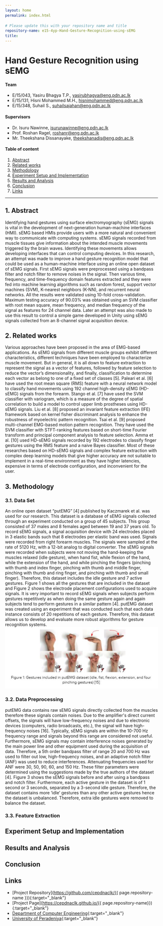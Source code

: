 ```yaml
---
layout: home
permalink: index.html

# Please update this with your repository name and title
repository-name: e15-4yp-Hand-Gesture-Recognition-using-sEMG
title:
---
```


[comment]: # "This is the standard layout for the project, but you can clean this and use your own template"

# Hand Gesture Recognition using sEMG

#### Team

- E/15/043, Yasiru Bhagya T.P., [yasirubhagya@eng.pdn.ac.lk](mailto:yasirubhagya@eng.pdn.ac.lk)
- E/15/131, Hisni Mohammed M.H., [hisnimohammed@eng.pdn.ac.lk](mailto:hisnimohammed@eng.pdn.ac.lk)
- E/15/348, Suhail S., [suhailsajahan@eng.pdn.ac.lk](mailto:suhailsajahan@eng.pdn.ac.lk)

#### Supervisors

- Dr. Isuru Nawinne, [isurunawinne@eng.pdn.ac.lk](mailto:isurunawinne@eng.pdn.ac.lk)
- Prof. Roshan Ragel, [roshanr@eng.pdn.ac.lk](mailto:roshanr@eng.pdn.ac.lk)
- Mr. Theekshana Dissanayake, [theekshanadis@eng.pdn.ac.lk](mailto:theekshanadis@eng.pdn.ac.lk)

#### Table of content

1. [Abstract](#abstract)
2. [Related works](#related-works)
3. [Methodology](#methodology)
4. [Experiment Setup and Implementation](#experiment-setup-and-implementation)
5. [Results and Analysis](#results-and-analysis)
6. [Conclusion](#conclusion)
7. [Links](#links)

---

## 1. Abstract
Identifying hand gestures using surface electromyography (sEMG) signals is vital in the development of next-generation human-machine interfaces (HMI). sEMG based HMIs provide users with a more natural and convenient way to communicate with computing systems. sEMG signals recorded from muscle tissues give information about the intended muscle movements triggered by the brain waves. Identifying these movements allows developing interfaces that can control computing devices. In this research, an attempt was made to improve a hand gesture recognition model that could be used as a human-machine interface using an online open dataset of sEMG signals. First sEMG signals were preprocessed using a bandpass filter and notch filter to remove noises in the signal. Then various time, frequency, and time-frequency domain features extracted and they were fed into machine learning algorithms such as random forest, support vector machines (SVM), K-nearest neighbors (K-NN), and recurrent neural networks. All the results were validated using 10-fold cross-validation. Maximum testing accuracy of 90.03% was obtained using an SVM classifier with root mean square, mean frequency, and median frequency of the signal as features for 24 channel data. Later an attempt was also made to use this result to control a simple game developed in Unity using sEMG signals collected from an 8-channel signal acquisition device.

## 2. Related works
Various approaches have been proposed in the area of EMG-based applications. As sEMG signals from different muscle groups exhibit different characteristics, different techniques have been employed to characterize muscle movement. But in general, it is all down to feature extraction to represent the signal as a vector of features, followed by feature selection to reduce the vector’s dimensionality, and finally, classification to determine each vector as belong to one of a fixed set of classes [5].
Paleari et al. [6] have used the root mean square (RMS) feature with a neural network model to classify hand movements using 192 channel high-density sEMG (HD-sEMG) signals from the forearm. Stango et al. [7] have used the SVM classifier with variogram, which is a measure of the degree of spatial correlation to build a model to control upper limb prostheses using HD-sEMG signals. Liu et al. [8] proposed an invariant feature extraction (IFE) framework based on kernel fisher discriminant analysis to enhance the robustness of myoelectric pattern recognition. Tsai et al. [9] proposed multi-channel EMG-based motion pattern recognition. They have used the SVM classifier with STFT-ranking features based on short-time Fourier transform and principal component analysis to feature selection. Amma et al. [10] used HD-sEMG signals recorded by 192 electrodes to classify finger gestures using the RMS feature and a naive Bayes classifier. Most of these researches based on HD-sEMG signals and complex feature extraction with complex deep learning models that give higher accuracy are not suitable to implement in a real-time environment as they have higher latencies, expensive in terms of electrode configuration, and inconvenient for the user. 

## 3. Methodology
### 3.1. Data Set
An online open dataset “putEMG” [4] published by Kaczmarek et al. was used for our research. This dataset is a database of sEMG signals collected through an experiment conducted on a group of 45 subjects. This group consisted of 37 males and 8 females aged between 19 and 37 years old. To record sEMG signals, a signal acquisition device with 24 electrodes placed in 3 elastic bands such that 8 electrodes per elastic band was used. Signals were recorded from right forearm muscles. The signals were sampled at the rate of 5120 Hz, with a 12-bit analog to digital converter.
The sEMG signals were recorded when subjects were not moving the hand-keeping the muscles relaxed (idle gesture), when hand fist, while flexion of the hand, while the extension of the hand, and while pinching the fingers (pinching with thumb and index finger, pinching with thumb and middle finger, pinching with thumb and ring finger, and pinching with thumb and small finger). Therefore, this dataset includes the idle gesture and 7 active gestures. Figure 1 shows all the gestures that are included in the dataset and Figure 2 shows the electrode placement configurations used to acquire signals.
It is very important to record sEMG signals when subjects perform gestures repetitively as when doing the same gesture again and again subjects tend to perform gestures in a similar pattern [4]. putEMG dataset was created using an experiment that was conducted such that each data instance consists of 20 repetitions of each gesture. Therefore, this dataset allows us to develop and evaluate more robust algorithms for gesture recognition systems.
<img src="images/fig1.JPG" width="1000">

### 3.2. Data Preprocessing
putEMG data contains raw sEMG signals directly collected from the muscles therefore these signals contain noises. Due to the amplifier's direct current offsets, the signals will have low-frequency noises and due to electronic devices (computers, radio broadcasts, etc.), the signal will have high-frequency noises [16]. Typically, sEMG signals are within the 10-700 Hz frequency range and signals beyond this range are considered not useful. Furthermore, sEMG signals may contain interference noises generated by the main power line and other equipment used during the acquisition of data. Therefore, a 5th order bandpass filter of range 20 and 700 Hz was used to filter out low, high-frequency noises, and an adaptive notch filter (ANF) was used to reduce interferences. Attenuating frequencies used for ANF were 30, 50, 90, 60, and 150 Hz. These filter parameters were determined using the suggestions made by the true authors of the dataset [4].  Figure 3 shows the sEMG signals before and after using a bandpass and notch filter. Furthermore, each active gesture in the dataset is of 1 second or 3 seconds, separated by a 3-second idle gesture. Therefore, the dataset contains more ‘idle’ gestures than any other active gestures hence the dataset is unbalanced. Therefore, extra idle gestures were removed to balance the dataset.

### 3.3. Feature Extraction


## Experiment Setup and Implementation

## Results and Analysis

## Conclusion

## Links

- [Project Repository](https://github.com/cepdnaclk/{{ page.repository-name }}){:target="_blank"}
- [Project Page](https://cepdnaclk.github.io/{{ page.repository-name}}){:target="_blank"}
- [Department of Computer Engineering](http://www.ce.pdn.ac.lk/){:target="_blank"}
- [University of Peradeniya](https://eng.pdn.ac.lk/){:target="_blank"}

[//]: # "Please refer this to learn more about Markdown syntax"
[//]: # "https://github.com/adam-p/markdown-here/wiki/Markdown-Cheatsheet"
